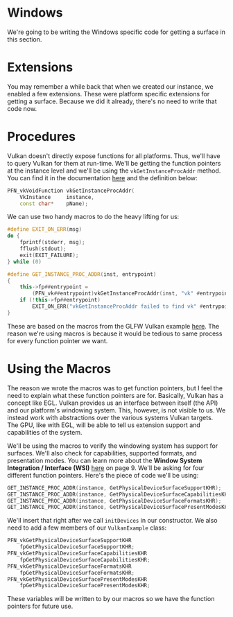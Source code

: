 # Windows

We're going to be writing the Windows specific code for getting a surface in this section.

# Extensions

You may remember a while back that when we created our instance, we enabled a few extensions. These were platform specific extensions for getting a surface. Because we did it already, there's no need to write that code now.

# Procedures

Vulkan doesn't directly expose functions for all platforms. Thus, we'll have to query Vulkan for them at run-time. We'll be getting the function pointers at the instance level and we'll be using the `vkGetInstanceProcAddr` method. You can find it in the documentation [here](https://www.khronos.org/registry/vulkan/specs/1.0/xhtml/vkspec.html#vkGetInstanceProcAddr) and the definition below:

```cpp
PFN_vkVoidFunction vkGetInstanceProcAddr(
    VkInstance     instance,
    const char*    pName);
```

We can use two handy macros to do the heavy lifting for us:

```cpp
#define EXIT_ON_ERR(msg)                                                    \
do {                                                                        \
    fprintf(stderr, msg);                                                   \
    fflush(stdout);                                                         \
    exit(EXIT_FAILURE);                                                     \
} while (0)

#define GET_INSTANCE_PROC_ADDR(inst, entrypoint)                            \
{                                                                           \
    this->fp##entrypoint =                                                  \
        (PFN_vk##entrypoint)vkGetInstanceProcAddr(inst, "vk" #entrypoint);  \
    if (!this->fp##entrypoint)                                              \
        EXIT_ON_ERR("vkGetInstanceProcAddr failed to find vk" #entrypoint); \
}
```

These are based on the macros from the GLFW Vulkan example [here](https://github.com/glfw/glfw/blob/master/tests/vulkan.c). The reason we're using macros is because it would be tedious to same process for every function pointer we want.

# Using the Macros

The reason we wrote the macros was to get function pointers, but I feel the need to explain what these function pointers are for. Basically, Vulkan has a concept like EGL. Vulkan provides us an interface between itself (the API) and our platform's windowing system. This, however, is not visible to us. We instead work with abstractions over the various systems Vulkan targets. The GPU, like with EGL, will be able to tell us extension support and capabilities of the system.

We'll be using the macros to verify the windowing system has support for surfaces. We'll also check for capabilities, supported formats, and presentation modes. You can learn more about the **Window System Integration / Interface (WSI)** [here](https://www.khronos.org/files/vulkan10-reference-guide.pdf) on page 9. We'll be asking for four different function pointers. Here's the piece of code we'll be using:

```cpp
GET_INSTANCE_PROC_ADDR(instance, GetPhysicalDeviceSurfaceSupportKHR);
GET_INSTANCE_PROC_ADDR(instance, GetPhysicalDeviceSurfaceCapabilitiesKHR);
GET_INSTANCE_PROC_ADDR(instance, GetPhysicalDeviceSurfaceFormatsKHR);
GET_INSTANCE_PROC_ADDR(instance, GetPhysicalDeviceSurfacePresentModesKHR);
```

We'll insert that right after we call `initDevices` in our constructor. We also need to add a few members of our `VulkanExample` class:

```cpp
PFN_vkGetPhysicalDeviceSurfaceSupportKHR
    fpGetPhysicalDeviceSurfaceSupportKHR;
PFN_vkGetPhysicalDeviceSurfaceCapabilitiesKHR 
    fpGetPhysicalDeviceSurfaceCapabilitiesKHR;
PFN_vkGetPhysicalDeviceSurfaceFormatsKHR 
    fpGetPhysicalDeviceSurfaceFormatsKHR;
PFN_vkGetPhysicalDeviceSurfacePresentModesKHR 
    fpGetPhysicalDeviceSurfacePresentModesKHR;
```

These variables will be written to by our macros so we have the function pointers for future use.